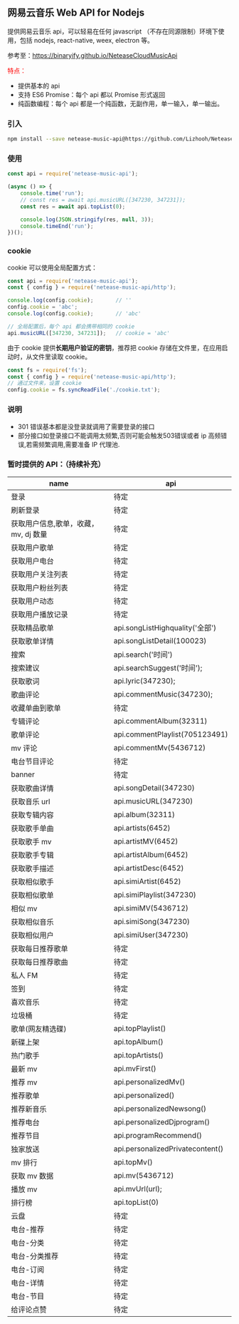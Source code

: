 ## 网易云音乐 Web API for Nodejs
提供网易云音乐 api，可以轻易在任何 javascript （不存在同源限制）环境下使用，包括 nodejs, react-native, weex, electron 等。

参考至：https://binaryify.github.io/NeteaseCloudMusicApi

<font color='red'>特点：</font>
- 提供基本的 api
- 支持 ES6 Promise：每个 api 都以 Promise 形式返回
- 纯函数编程：每个 api 都是一个纯函数，无副作用，单一输入，单一输出。

### 引入

```bash
npm install --save netease-music-api@https://github.com/Lizhooh/NeteaseMusicApi.git
```

### 使用

```js
const api = require('netease-music-api');

(async () => {
    console.time('run');
    // const res = await api.musicURL([347230, 347231]);
    const res = await api.topList(0);

    console.log(JSON.stringify(res, null, 3));
    console.timeEnd('run');
})();
```

### cookie
cookie 可以使用全局配置方式：

```js
const api = require('netease-music-api');
const { config } = require('netease-music-api/http');

console.log(config.cookie);       // ''
config.cookie = 'abc';
console.log(config.cookie);       // 'abc'

// 全局配置后，每个 api 都会携带相同的 cookie
api.musicURL([347230, 347231]);   // cookie = 'abc'
```

由于 cookie 提供**长期用户验证的密钥**，推荐把 cookie 存储在文件里，在应用启动时，从文件里读取 cookie。

```js
const fs = require('fs');
const { config } = require('netease-music-api/http');
// 通过文件来，设置 cookie
config.cookie = fs.syncReadFile('./cookie.txt');
```

### 说明
- 301 错误基本都是没登录就调用了需要登录的接口
- 部分接口如登录接口不能调用太频繁,否则可能会触发503错误或者 ip 高频错误,若需频繁调用,需要准备 IP 代理池.

### 暂时提供的 API：（持续补充）

name | api
--- | ---
登录 | 待定
刷新登录 | 待定
获取用户信息,歌单，收藏，mv, dj 数量 | 待定
获取用户歌单 | 待定
获取用户电台 | 待定
获取用户关注列表 | 待定
获取用户粉丝列表 | 待定
获取用户动态 | 待定
获取用户播放记录 | 待定
获取精品歌单 | api.songListHighquality('全部')
获取歌单详情 | api.songListDetail(100023)
搜索 | api.search('时间')
搜索建议 | api.searchSuggest('时间');
获取歌词 | api.lyric(347230);
歌曲评论 | api.commentMusic(347230);
收藏单曲到歌单 | 待定
专辑评论 | api.commentAlbum(32311)
歌单评论 | api.commentPlaylist(705123491)
mv 评论 | api.commentMv(5436712)
电台节目评论 | 待定
banner | 待定
获取歌曲详情 | api.songDetail(347230)
获取音乐 url | api.musicURL(347230)
获取专辑内容 | api.album(32311)
获取歌手单曲 | api.artists(6452)
获取歌手 mv | api.artistMV(6452)
获取歌手专辑 | api.artistAlbum(6452)
获取歌手描述 | api.artistDesc(6452)
获取相似歌手 | api.simiArtist(6452)
获取相似歌单 | api.simiPlaylist(347230)
相似 mv  | api.simiMV(5436712)
获取相似音乐 | api.simiSong(347230)
获取相似用户 | api.simiUser(347230)
获取每日推荐歌单 | 待定
获取每日推荐歌曲 | 待定
私人 FM | 待定
签到 | 待定
喜欢音乐 | 待定
垃圾桶 | 待定
歌单(网友精选碟) | api.topPlaylist()
新碟上架 | api.topAlbum()
热门歌手 | api.topArtists()
最新 mv | api.mvFirst()
推荐 mv | api.personalizedMv()
推荐歌单 | api.personalized()
推荐新音乐 | api.personalizedNewsong()
推荐电台 | api.personalizedDjprogram()
推荐节目 | api.programRecommend()
独家放送 | api.personalizedPrivatecontent()
mv 排行 | api.topMv()
获取 mv 数据 | api.mv(5436712)
播放 mv | api.mvUrl(url);
排行榜 | api.topList(0)
云盘 | 待定
电台-推荐 | 待定
电台-分类 | 待定
电台-分类推荐 | 待定
电台-订阅 | 待定
电台-详情 | 待定
电台-节目 | 待定
给评论点赞 | 待定

